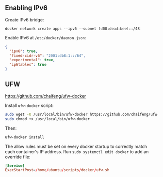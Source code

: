 ## Enabling IPv6

Create IPv6 bridge:

```shell
docker network create apps --ipv6 --subnet fd00:dead:beef::/48
```

Enable IPv6 at `/etc/docker/daemon.json`:

```json
{
  "ipv6": true,
  "fixed-cidr-v6": "2001:db8:1::/64",
  "experimental": true,
  "ip6tables": true
}
```

## UFW

https://github.com/chaifeng/ufw-docker

Install `ufw-docker` script:

```sh
sudo wget -O /usr/local/bin/ufw-docker https://github.com/chaifeng/ufw-docker/raw/master/ufw-docker
sudo chmod +x /usr/local/bin/ufw-docker
```

Then:

```sh
ufw-docker install
```

The allow rules must be set on every docker startup to correctly match each container's IP address. Run `sudo systemctl edit docker` to add an override file:

```conf
[Service]
ExecStartPost=/home/ubuntu/scripts/docker/ufw.sh
```
